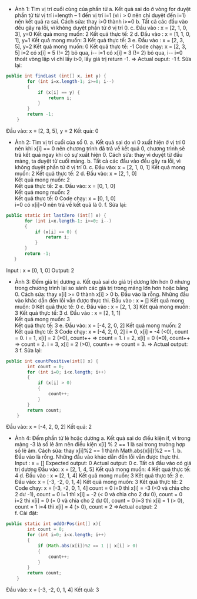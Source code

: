 - Ảnh 1: Tìm vị trí cuối cùng của phần tử
  a. Kết quả sai do ở vòng for duyệt phần tử từ vị trí i=length – 1 đến vị trí i=1 (vì i > 0 nên chỉ duyệt đến i=1) nên kết quả ra sai.
Cách sửa: thay i>0 thành i>=0
b. Tất cả các đầu vào đều gây ra lỗi, vì không duyệt phần tử ở vị trí 0. 
c. Đầu vào : x = [2, 1, 0, 3],  y=0
    Kết quả mong muốn: 2
    Kết quả thực tế: 2
d. Đầu vào : x = [1, 1, 0, 1], y=1
    Kết quả mong muốn: 3
    Kết quả thực tế: 3
e. Đầu vào : x = [2, 3, 5], y=2
   Kết quả mong muốn: 0
   Kết quả thực tế: -1
  Code chạy:
  x = [2, 3, 5]
  i=2  có x[i] = 5 (!= 2) bỏ qua, i--
  i=1 có x[i] = 3 (!= 2) bỏ qua, i--
  i=0 thoát vòng lặp vì chỉ lấy i>0, lấy giá trị return -1.
 => Actual ouput: -1
f. Sửa lại:
```java
public int findLast (int[] x, int y) {
        for (int i=x.length-1; i>=0; i--) 
        {
            if (x[i] == y) {
                return i;
            }
        }
        return -1;
    }
```
Đầu vào: x = [2, 3, 5], y = 2
Kết quả: 0

* Ảnh 2: Tìm vị trí cuối của số 0.
a. Kết quả sai do vì 0 xuất hiện ở vị trí 0 nên khi x[i] == 0 nên chương trình đã trả về kết quả 0, chương trình sẽ trả kết quả ngay khi có sự xuất hiện 0.
Cách sửa: thay vì duyệt từ đầu mảng, ta duyệt từ cuối mảng.
b. Tất cả các đầu vào đều gây ra lỗi, vì không duyệt phần tử ở vị trí 0. 
c. Đầu vào: x = [2, 1, 0, 1]
   Kết quả mong muốn: 2
   Kết quả thực tế: 2
d. Đầu vào: x = [2, 1, 0]    
    Kết quả mong muốn: 2    
    Kết quả thực tế: 2
e. Đầu vào: x = [0, 1, 0]    
Kết quả mong muốn: 2   
Kết quả thực tế: 0
Code chạy: x = [0, 1, 0]    
                       i=0 có x[i]=0 nên trả về kết quả là 0.
f. Sửa lại:
 ```java
 public static int lastZero (int[] x) {
        for (int i=x.length-1; i>=0; i--) 
        {
            if (x[i] == 0) {
                return i;
            }
        }
        return -1;
    }
 ```
 Input : x = [0, 1, 0]
Output: 2

* Ảnh 3: Đếm giá trị dương
a. Kết quả sai do giá trị dương lớn hơn 0 nhưng trong chương trình lại so sánh các giá trị trong mảng lớn hơn hoặc bằng 0.
Cách sửa: thay x[i] >= 0 thành x[i] > 0
b. Đầu vào là rỗng. Những đầu vào khác dẫn đến lỗi vẫn được thực thi.
Đầu vào : x = []
Kết quả mong muốn:  0
Kết quả thực tế: 0
c. Đầu vào : x = [2, 1, 3]
Kết quả mong muốn: 3
Kết quả thực tế: 3
d. Đầu vào : x = [2, 1, 1]     
Kết quả mong muốn: 3    
Kết quả thực tế: 3
e. Đầu vào: x = [-4, 2, 0, 2]
     Kết quả mong muốn: 2   
     Kết quả thực tế: 3
Code chạy: 
x = [-4, 2, 0, 2]
	i = 0, x[i] = -4 (<0), count = 0.
	i = 1, x[i] = 2 (>0), count++ => count = 1.
	i = 2, x[i] = 0 (=0), count++ => count = 2.
	i = 3, x[i] = 2 (>0), count++ => count = 3.
	=> Actual output: 3
f. Sửa lại:
```java
public int countPositive(int[] x) {
        int count = 0;
        for (int i=0; i<x.length; i++) 
        {
            if (x[i] > 0) 
            {
                count++;
            }
        }
        return count;
    }
```
Đầu vào: x = [-4, 2, 0, 2]
Kết quả: 2
* Ảnh 4: Đếm phần tử lẻ hoặc dương
a. Kết quả sai do điều kiện if, vì trong mảng -3 là số lẻ âm nên điều kiện x[i] % 2 == 1 là sai trong trường hợp số lẻ âm.
Cách sửa: thay x[i]%2 == 1 thành Math.abs(x[i])%2 == 1.
b. Đầu vào là rỗng. Những đầu vào khác dẫn đến lỗi vẫn được thực thi.
Input : x = []
Expected output:  0
Actual output: 0
c. Tất cả đầu vào có giá trị dương
     Đầu vào: x = [2, 1, 4, 5]
     Kết quả mong muốn: 4
     Kết quả thực tế: 4
d. Đầu vào : x = [2, 1, 4]
     Kết quả mong muốn: 3
     Kết quả thực tế: 3
e. Đầu vào: x = [-3, -2, 0, 1, 4]
     Kết quả mong muốn:  3
   Kết quả thực tế: 2
    Code chạy: 
    x = [-3, -2, 0, 1, 4]
	     count = 0
	     i=0 thì x[i] = -3 (<0 và chia cho 2 dư -1), count = 0
	     i=1 thì x[i] = -2 (< 0 và chia cho 2 dư 0), count = 0
	     i=2 thì x[i] = 0  (= 0 và chia cho 2 dư 0), count = 0
	     i=3 thì x[i] = 1  (> 0), count = 1
	     i=4 thì x[i] = 4  (> 0), count = 2
    	=>Actual output: 2     
        f. Cài đặt:
```java
public static int oddOrPos(int[] x){
        int count = 0;
        for (int i=0; i<x.length; i++)
        {
            if (Math.abs(x[i])%2 == 1 || x[i] > 0)
            {
                count++;
            }
        }
        return count;
    } 
```
Đầu vào: x = [-3, -2, 0, 1, 4]
Kết quả: 3
